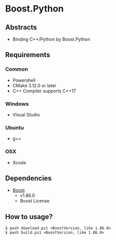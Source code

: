 # Boost.Python

## Abstracts

* Binding C++/Python by Boost.Python

## Requirements

### Common

* Powershell
* CMake 3.12.0 or later
* C++ Compiler supports C++17

### Windows

* Visual Studio

### Ubuntu

* g++

### OSX

* Xcode

## Dependencies

* [Boost](https://www.boost.org/)
  * v1.86.0
  * Boost License

## How to usage?

````shell
$ pwsh download.ps1 <BoostVersion, like 1.86.0>
$ pwsh build.ps1 <BoostVersion, like 1.86.0>
````